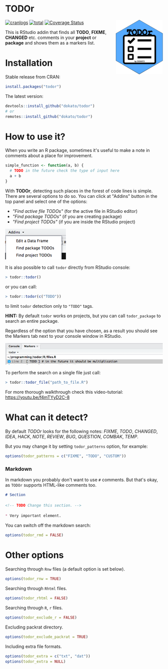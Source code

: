 # TODOr

<img src="images/hexstick.png" align="right" alt="" width="150" />

[![cranlogs](https://cranlogs.r-pkg.org/badges/todor)](https://CRAN.R-project.org/package=todor)
[![total](https://cranlogs.r-pkg.org/badges/grand-total/todor)](https://CRAN.R-project.org/package=todor)
[![Coverage Status](https://coveralls.io/repos/github/dokato/todor/badge.svg?branch=)](https://coveralls.io/github/dokato/todor?branch=)


This is RStudio addin that finds all **TODO**, **FIXME**, **CHANGED** etc. comments in your **project** or **package** and shows them as a markers list.

# Installation

Stable release from CRAN:

```r
install.packages("todor")
```

The latest version:

```r
devtools::install_github("dokato/todor")
# or
remotes::install_github("dokato/todor")
```


# How to use it?

When you write an R package, sometimes it's useful to make a note in comments about a place for improvement.

```r
simple_function <- function(a, b) {
  # TODO in the future check the type of input here
  a + b
}
```

With **TODOr**, detecting such places in the forest of code lines is simple. There are several options to do so. You can click at "Addins" button in the top panel and select one of the options:

- *"Find active file TODOs"* (for the active file in RStudio editor)
- *"Find package TODOs"* (if you are creating package)
- *"Find project TODOs"* (if you are inside the RStudio project)

![Addins panel](images/pic1.png)

It is also possible to call `todor` directly from RStudio console:

```r
> todor::todor()
```

or you can call:

```r
> todor::todor(c("TODO"))
```

to limit `todor` detection only to `"TODO"` tags.

**HINT:** By default `todor` works on projects, but you can call `todor_package` to search an entire package.

Regardless of the option that you have chosen, as a result you should see the Markers tab next to your console window in RStudio.

![TODO Markers](images/pic2.png)

To perform the search on a single file just call:

```r
> todor::todor_file("path_to_file.R")
```

For more thorough walkthrough check this video-tutorial: https://youtu.be/f4mTYyD2C-8

# What can it detect?

By default *TODOr* looks for the following notes: _FIXME_, _TODO_, _CHANGED_, _IDEA_, _HACK_, _NOTE_, _REVIEW_, _BUG_, _QUESTION_, _COMBAK_, _TEMP_.

But you may change it by setting `todor_patterns` option, for example:

```r
options(todor_patterns = c("FIXME", "TODO", "CUSTOM"))
```

### Markdown

In markdown you probably don't want to use `#` comments. But that's okay, as `TODOr` supports HTML-like comments too.

```md
# Section

<!-- TODO Change this section. -->

* Very important element.
```

You can switch off the markdown search:

```r
options(todor_rmd = FALSE)
```

# Other options

Searching through `Rnw` files (a default option is set below).

```r
options(todor_rnw = TRUE)
```

Searching through `Rhtml` files.

```r
options(todor_rhtml = FALSE)
```

Searching through `R`, `r` files.

```r
options(todor_exclude_r = FALSE)
```

Excluding packrat directory.

```r
options(todor_exclude_packrat = TRUE)
```

Including extra file formats.

```r
options(todor_extra = c("txt", "dat"))
options(todor_extra = NULL)
```

